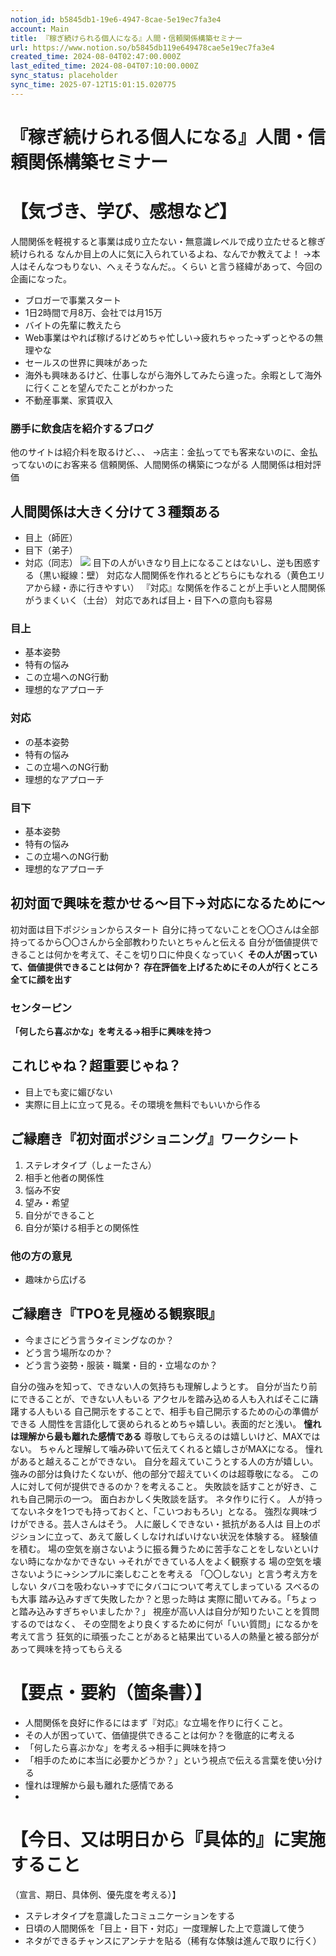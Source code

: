 ```yaml
---
notion_id: b5845db1-19e6-4947-8cae-5e19ec7fa3e4
account: Main
title: 『稼ぎ続けられる個人になる』人間・信頼関係構築セミナー
url: https://www.notion.so/b5845db119e649478cae5e19ec7fa3e4
created_time: 2024-08-04T02:47:00.000Z
last_edited_time: 2024-08-04T07:10:00.000Z
sync_status: placeholder
sync_time: 2025-07-12T15:01:15.020775
---
```

# 『稼ぎ続けられる個人になる』人間・信頼関係構築セミナー

# 【気づき、学び、感想など】
人間関係を軽視すると事業は成り立たない・無意識レベルで成り立たせると稼ぎ続けられる
なんか目上の人に気に入られているよね、なんでか教えてよ！
→本人はそんなつもりない、へぇそうなんだ。。くらい
と言う経緯があって、今回の企画になった。
- ブロガーで事業スタート
- 1日2時間で月8万、会社では月15万
- バイトの先輩に教えたら
- Web事業はやれば稼げるけどめちゃ忙しい→疲れちゃった→ずっとやるの無理やな
- セールスの世界に興味があった
- 海外も興味あるけど、仕事しながら海外してみたら違った。余暇として海外に行くことを望んでたことがわかった
- 不動産事業、家賃収入
### 勝手に飲食店を紹介するブログ
他のサイトは紹介料を取るけど、、、
→店主：金払ってでも客来ないのに、金払ってないのにお客来る
信頼関係、人間関係の構築につながる
人間関係は相対評価
## 人間関係は大きく分けて３種類ある
  - 目上（師匠）
  - 目下（弟子）
  - 対応（同志）
  ![](https://prod-files-secure.s3.us-west-2.amazonaws.com/736adce6-a3a4-4a64-9f74-d9aa055c96d2/358826e3-9e65-4cf9-8b5a-a7b7435ff610/Untitled.png?X-Amz-Algorithm=AWS4-HMAC-SHA256&X-Amz-Content-Sha256=UNSIGNED-PAYLOAD&X-Amz-Credential=ASIAZI2LB466YRJKFYPX%2F20250719%2Fus-west-2%2Fs3%2Faws4_request&X-Amz-Date=20250719T044419Z&X-Amz-Expires=3600&X-Amz-Security-Token=IQoJb3JpZ2luX2VjEIT%2F%2F%2F%2F%2F%2F%2F%2F%2F%2FwEaCXVzLXdlc3QtMiJGMEQCIHqfjzCXmTj1tOzVbjCmjt4TOWwSUNXyMUmIf14FUPk5AiA%2BSzwmiysKtcRcNClrctS9qv9sfpvC2MsjsD5gdnXQySqIBAid%2F%2F%2F%2F%2F%2F%2F%2F%2F%2F8BEAAaDDYzNzQyMzE4MzgwNSIMg9gAeQqCtVCwPiNdKtwDXtRQqbYxCPwb3gp2odB7JLDBRhCXQYLQcy4OYYl%2FtK%2Bq4d6qexpgwvItX1lElcgC0Y9hf6FZqIAyhR7TrdZEyL9LG5AkczZrkH%2FSZasFELdv6acp6scajgBbq15LBjSvmu1l%2FTJRW6cKa9E0Pmqjk2f0SGywU13Phhr%2BMwr%2FIMcdHbk8dJZFJ90DtNCgyljkRTd9YhMxjgmYgK3zK%2Bwg5ZGRc4%2FruCjVXu95LkkhGWKy7gp76B2zHTGV9pndx7311DMYqgz%2F7ohUKU%2FgQW0CeO46Mltput2d1ZTI6Xz0wGNI5c5sT5TYayovsu0pE3zd7f1RePeCdxyepcGL3KZOrpHcxpY3UVu3%2FuZIY5YZpnFT%2FO3%2FpRUK1pn8Z5X1ByxpyEXZF8ZdiW%2BKAxEdDXupX%2F1d52PpLWkxqokgonVxmTN2bGo3h64rKx6KIEdyImoMYeYbTL9bIwdPeJprcQcqKGCkFbrB%2BZ5kiKks5xgdrr4bA2MVM24kA9na2gklfK%2B7lI%2FAm3PvkFfKwqKAgGPbtOnsF4rnckT3ehCs5kTIC4edWZS0jW3dhsRGLEcBzF%2FSzdlwmva835n6BtwmbACUISve3SiXRTIwEeM%2BkIRgDXxAtx%2F2%2FwoL5NZflLIwi6vswwY6pgG34%2B%2Fn0lkExVYV6LhVynQf2KGg1nxcVAA%2B32dyrmUutSU3C0xZIGI0ACs32y7dcSEa8TjXu3ytAWTLbBpvMFICkblxkCuafcwg6jm16sUtrmF38GfcaRnNkKfx3rJqJYbUQ9rZ5UIzb4OkwJeA5KPg8fFUfbig9etjUYUUqg5R%2B6U9qd8SAfclh44f7X9Tc87VNG6DBMWI%2BV4nf6QwDFsY6kBeN9Im&X-Amz-Signature=0f9e508f2628422ac01bb1a1be0e55bc2a2358233a5f8d845d05bd725d0c3913&X-Amz-SignedHeaders=host&x-amz-checksum-mode=ENABLED&x-id=GetObject)
  目下の人がいきなり目上になることはないし、逆も困惑する（黒い縦線：壁）
対応な人間関係を作れるとどちらにもなれる（黄色エリアから緑・赤に行きやすい）
『対応』な関係を作ることが上手いと人間関係がうまくいく（土台）
  対応であれば目上・目下への意向も容易

  ### 目上
  - 基本姿勢
  - 特有の悩み
  - この立場へのNG行動
  - 理想的なアプローチ
  ### 対応
  - の基本姿勢
  - 特有の悩み
  - この立場へのNG行動
  - 理想的なアプローチ
  ### 目下
  - 基本姿勢
  - 特有の悩み
  - この立場へのNG行動
  - 理想的なアプローチ
  ## 初対面で興味を惹かせる〜目下→対応になるために〜
  初対面は目下ポジションからスタート
  自分に持ってないことを〇〇さんは全部持ってるから〇〇さんから全部教わりたいとちゃんと伝える
  自分が価値提供できることは何かを考えて、そこを切り口に仲良くなっていく
  **その人が困っていて、価値提供できることは何か？**
  **存在評価を上げるためにその人が行くところ全てに顔を出す**
  ### センターピン
  **「何したら喜ぶかな」を考える→相手に興味を持つ**
  ## これじゃね？超重要じゃね？
  - 目上でも変に媚びない
  - 実際に目上に立って見る。その環境を無料でもいいから作る
## ご縁磨き『初対面ポジショニング』ワークシート
  1. ステレオタイプ（しょーたさん）
  1. 相手と他者の関係性
  1. 悩み不安
  1. 望み・希望
  1. 自分ができること
  1. 自分が築ける相手との関係性
  ### 他の方の意見
  - 趣味から広げる
## ご縁磨き『TPOを見極める観察眼』
  - 今まさにどう言うタイミングなのか？
  - どう言う場所なのか？
  - どう言う姿勢・服装・職業・目的・立場なのか？
  
自分の強みを知って、できない人の気持ちも理解しようとす。
自分が当たり前にできることが、できない人もいる
アクセルを踏み込める人も入ればそこに躊躇する人もいる
自己開示をすることで、相手も自己開示するための心の準備ができる
人間性を言語化して褒められるとめちゃ嬉しい。表面的だと浅い。
**憧れは理解から最も離れた感情である**
尊敬してもらえるのは嬉しいけど、MAXではない。
ちゃんと理解して噛み砕いて伝えてくれると嬉しさがMAXになる。
憧れがあると越えることができない。
自分を超えていこうとする人の方が嬉しい。
強みの部分は負けたくないが、他の部分で超えていくのは超尊敬になる。
この人に対して何が提供できるのか？を考えること。
失敗談を話すことが好き、これも自己開示の一つ。
面白おかしく失敗談を話す。
ネタ作りに行く。
人が持ってないネタを1つでも持っておくと、「こいつおもろい」となる。
強烈な興味づけができる。芸人さんはそう。
人に厳しくできない・抵抗がある人は
目上のポジションに立って、あえて厳しくしなければいけない状況を体験する。
経験値を積む。
場の空気を崩さないように振る舞うために苦手なことをしないといけない時になかなかできない
→それができている人をよく観察する
場の空気を壊さないように→シンプルに楽しむことを考える
「〇〇しない」と言う考え方をしない
タバコを吸わない→すでにタバコについて考えてしまっている
スベるのも大事
踏み込みすぎて失敗したか？と思った時は
実際に聞いてみる。「ちょっと踏み込みすぎちゃいましたか？」
視座が高い人は自分が知りたいことを質問するのではなく、
その空間をより良くするために何が「いい質問」になるかを考えて言う
狂気的に頑張ったことがあると結果出ている人の熱量と被る部分があって興味を持ってもらえる
# 【要点・要約（箇条書）】
- 人間関係を良好に作るにはまず『対応』な立場を作りに行くこと。
- その人が困っていて、価値提供できることは何か？を徹底的に考える
- 「何したら喜ぶかな」を考える→相手に興味を持つ
- 「相手のために本当に必要かどうか？」という視点で伝える言葉を使い分ける
- 憧れは理解から最も離れた感情である
- 
# 【今日、又は明日から『具体的』に実施すること
（宣言、期日、具体例、優先度を考える）】
- ステレオタイプを意識したコミュニケーションをする
- 日頃の人間関係を「目上・目下・対応」一度理解した上で意識して使う
- ネタができるチャンスにアンテナを貼る（稀有な体験は進んで取りに行く）